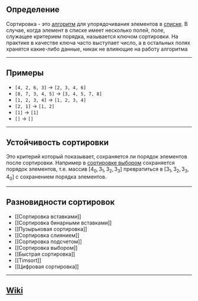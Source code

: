 ## Определение
Сортировка - это [алгоритм](Алгоритм) для упорядочивания элементов в [списке](Массив.md). В случае, когда элемент в списке имеет несколько полей, поле, служащее критерием порядка, называется ключом сортировки. На практике в качестве ключа часто выступает число, а в остальных полях хранятся какие-либо данные, никак не влияющие на работу алгоритма

---
## Примеры
- `[4, 2, 6, 3]`  -> `[2, 3, 4, 6]`
- `[8, 7, 3, 4, 5]` -> `[3, 4, 5, 7, 8]`
- `[1, 2, 3, 4]` -> `[1, 2, 3, 4]`
- `[2, 1]` -> `[1, 2]`
- `[1]` -> `[1]`
- `[]` -> `[]`

---
## Устойчивость сортировки
Это критерий который показывает, сохраняется ли порядок элементов после сортировки. Например в [сортировке выбором](Сортировка%20выбором.md) сохраняется порядок элементов, т.е. массив $[4_0, 3_1, 3_2, 3_3]$ превратиться в $[3_1, 3_2, 3_3, 4_0]$ с сохранением порядка элементов.

---
## Разновидности сортировок
- [[Сортировка вставками]]
- [[Сортировка бинарными вставками]]
- [[Пузырьковая сортировка]]
- [[Сортировка слиянием]]
- [[Сортировка подсчетом]]
- [[Сортировка выбором]]
- [[Быстрая сортировка]]
- [[Timsort]]
- [[Цифровая сортировка]]

---
## [Wiki](https://ru.wikipedia.org/wiki/Алгоритм_сортировки)